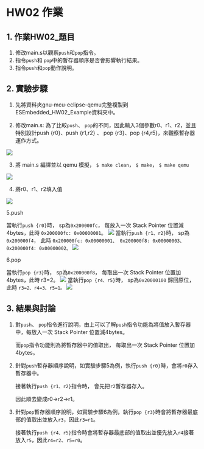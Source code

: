 HW02 作業
===
## 1. 作業HW02_題目
1. 修改main.s以觀察`push`和`pop`指令。
2. 指令`push`和 `pop`中的暫存器順序是否會影響執行結果。
3. 指令`push`和`pop`動作說明。

## 2. 實驗步驟
1. 先將資料夾gnu-mcu-eclipse-qemu完整複製到ESEmbedded_HW02_Example資料夾中。

2. 修改main.s:
	為了比較`push`、 `pop`的不同，因此輸入3個參數r0、r1、r2，並且特別設計push {r0}、push {r1,r2} 、 pop {r3}、pop {r4,r5}，來觀察暫存器運作方式。

![](https://github.com/o1o1o0123/ESEmbedded_HW02/blob/master/img-folder/0.JPG)

3. 將 main.s 編譯並以 qemu 模擬， `$ make clean`， `$ make`， `$ make qemu`

![](https://github.com/o1o1o0123/ESEmbedded_HW02/blob/master/img-folder/01.JPG)

4. 將r0、r1、r2填入值

![](https://github.com/o1o1o0123/ESEmbedded_HW02/blob/master/img-folder/4.JPG)

5.push

當執行`push {r0}`時， sp為`0x200000fc`， 每放入一次 Stack Pointer 位置減4bytes，此時 `0x200000fc: 0x00000001`。
![](https://github.com/o1o1o0123/ESEmbedded_HW02/blob/master/img-folder/5.JPG)
當執行`push {r1、r2}`時， sp為`0x200000f4`， 此時 `0x200000fc: 0x00000001、
					       0x200000f8: 0x00000003、
					       0x200000f4: 0x00000002。`
![](https://github.com/o1o1o0123/ESEmbedded_HW02/blob/master/img-folder/6.JPG)

6.pop

當執行`pop {r3}`時， sp為`0x200000f8`， 每取出一次 Stack Pointer 位置加 4bytes，此時 r3=2。
![](https://github.com/o1o1o0123/ESEmbedded_HW02/blob/master/img-folder/7.JPG)
當執行`pop {r4、r5}`時， sp為`0x20000100` 歸回原位， 此時 `r3=2、r4=3、r5=1。`
![](https://github.com/o1o1o0123/ESEmbedded_HW02/blob/master/img-folder/8.JPG)

## 3. 結果與討論
1. 對`push`、 `pop`指令進行說明，由上可以了解`push`指令功能為將值放入暫存器中，每放入一次 Stack Pointer 位置減4bytes。

   而`pop`指令功能則為將暫存器中的值取出， 每取出一次 Stack Pointer 位置加 4bytes。
   
2. 針對`push`暫存器順序說明，如實驗步驟5為例，執行`push {r0}`時，會將`r0`存入暫存器中。

   接著執行`push {r1、r2}`指令時， 會先把`r2`暫存器存入。
   
   因此順去變成r0->r2->r1。
   
3. 針對`pop`暫存器順序說明，如實驗步驟6為例，執行`pop {r3}`時會將暫存器最底部的值取出並放入`r3`，因此`r3=r1`。

   接著執行`push {r4、r5}`指令時會將暫存器最底部的值取出並優先放入`r4`接著放入`r5`，因此`r4=r2`、`r5=r0`。
